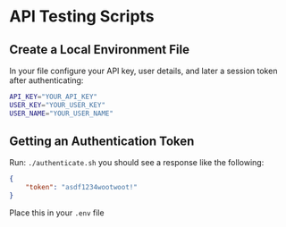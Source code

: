 # API Testing Scripts

## Create a Local Environment File

In your file configure your API key, user details, and later a session token after authenticating:

```bash
API_KEY="YOUR_API_KEY"
USER_KEY="YOUR_USER_KEY"
USER_NAME="YOUR_USER_NAME"
```

## Getting an Authentication Token

Run: `./authenticate.sh` you should see a response like the following:

```json
{
    "token": "asdf1234wootwoot!"
}
```

Place this in your `.env` file
